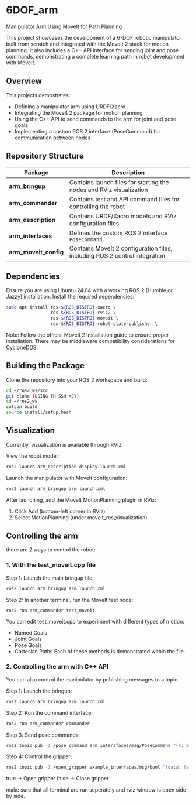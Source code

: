 # 6DOF_arm
Manipulator Arm Using MoveIt for Path Planning

This project showcases the development of a 6-DOF robotic manipulator built from scratch and integrated with the MoveIt 2 stack for motion planning. It also includes a C++ API interface for sending joint and pose commands, demonstrating a complete learning path in robot development with MoveIt.

## Overview
This projects demostrates:
- Defining a manipulator arm using URDF/Xacro
- Integrating the MoveIt 2 package for motion planning
- Using the C++ API to send commands to the arm for joint and pose goals
- Implementing a custom ROS 2 interface (PoseCommand) for communication between nodes

## Repository Structure

| Package               | Description                                                                |
| --------------------- | -------------------------------------------------------------------------- |
| **arm_bringup**       | Contains launch files for starting the nodes and RViz visualization        |
| **arm_commander**     | Contains test and API command files for controlling the robot              |
| **arm_description**   | Contains URDF/Xacro models and RViz configuration files                    |
| **arm_interfaces**    | Defines the custom ROS 2 interface `PoseCommand`                           |
| **arm_moveit_config** | Contains MoveIt 2 configuration files, including ROS 2 control integration |


## Dependencies
Ensure you are using Ubuntu 24.04 with a working ROS 2 (Humble or Jazzy) installation.
Install the required dependencies:
```bash
sudo apt install ros-${ROS_DISTRO}-xacro \
                 ros-${ROS_DISTRO}-rviz2 \
                 ros-${ROS_DISTRO}-moveit \
                 ros-${ROS_DISTRO}-robot-state-publisher \
```
Note: Follow the official MoveIt 2 installation guide to ensure proper installation.
There may be middleware compatibility considerations for CycloneDDS.

## Building the Package
Clone the repository into your ROS 2 workspace and build:

```bash
cd ~/ros2_ws/src
git clone (USING TH SSH KEY)
cd ~/ros2_ws
colcon build
source install/setup.bash
```
## Visualization
Currently, visualization is available through RViz.

View the robot model:
```bash
ros2 launch arm_description display.launch.xml
```

Launch the manipulator with MoveIt configuration:
```bash
ros2 launch arm_bringup arm.launch.xml
```
After launching, add the MoveIt MotionPlanning plugin in RViz:
1. Click Add (bottom-left corner in RViz)
2. Select MotionPlanning (under moveit_ros_visualization)

## Controlling the arm
there are 2 ways to control the robot:

### 1. With the test_moveit.cpp file
Step 1: Launch the main bringup file
```bash
ros2 launch arm_bringup arm.launch.xml
```
Step 2: In another terminal, run the MoveIt test node:
```bash
ros2 run arm_commander test_moveit
```
You can edit test_moveit.cpp to experiment with different types of motion:
- Named Goals
- Joint Goals
- Pose Goals
- Cartesian Paths
Each of these methods is demonstrated within the file.

### 2. Controlling the arm with C++ API
You can also control the manipulator by publishing messages to a topic.

Step 1: Launch the bringup:
```bash
ros2 launch arm_bringup arm.launch.xml
```
Step 2: Run the command interface:
```bash
ros2 run arm_commander commander
```
Step 3: Send pose commands:
```bash
ros2 topic pub -1 /pose_command arm_interafaces/msg/PoseCommand "{x: 0.7, y: 0.0, z: 0.4, roll: 3.14, pitch: 0.0, yaw: 0.0, cartesian_path: false}"
```
Step 4: Control the gripper:
```bash
ros2 topic pub -1 /open_gripper example_interfaces/msg/bool "{data: false}"
```
true → Open gripper
false → Close gripper

make sure that all terminal are run seperately and rviz window is open side by side.


